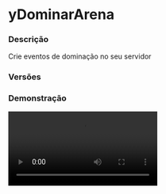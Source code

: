 # yDominarArena
<secondary-label ref="utility"/>

### Descrição
Crie eventos de dominação no seu servidor

### Versões
<secondary-label ref="1.8"/>
<secondary-label ref="1.9"/>
<secondary-label ref="1.10"/>
<secondary-label ref="1.11"/>
<secondary-label ref="1.12"/>
<secondary-label ref="1.13"/>
<secondary-label ref="1.14"/>
<secondary-label ref="1.15"/>
<secondary-label ref="1.16"/>
<secondary-label ref="1.17"/>
<secondary-label ref="1.18"/>
<secondary-label ref="1.19"/>
<secondary-label ref="1.20"/>
<secondary-label ref="1.21"/>

### Demonstração
<video src="//www.youtube.com/watch?v=a3HXslZWCsQ"/>


<chapter title="Comandos" id="commands" collapsible="true">
<code-block lang="plain text">/dominararena - Abre o menu principal
/dominararena armazem - Abre o menu de recompensas
/dominararena top - Abre o menu de top
/dominararena criar - Cria uma nova arena
/dominararena deletar - Deletar uma arena
/dominararena iniciar - Iniciar uma dominação
/dominararena parar - Parar uma dominação=
/dominararena alterarloc - Altera o centro de uma arena
/dominararena reload - Recarrega as configurações</code-block>
</chapter>

<chapter title="Permissões" id="permissions" collapsible="true">
<code-block lang="plain text">ydominararena.use - Permissão para o /dominararena, /dominararena top, /dominararena armazem
ydominararena.create - Permissão para o /dominararena criar
ydominararena.delete - Permissão para o /dominararena deletar
ydominararena.start - Permissão para o /dominararena iniciar
ydominararena.stop - Permissão para o /dominararena parar
ydominararena.changeloc - Permissão para o /dominararena alterarloc
ydominararena.reload - Permissão para o /dominararena reload</code-block>
</chapter>

## Configuração
<primary-label ref="config"/>
Confira os arquivos de configuração deste plugin e revise os detalhes para garantir uma implementação correta.

<chapter title="Arquivos de Configuração" collapsible="true">
<chapter title="Estrutura do diretório" collapsible="false">
<code-block lang="plain text" ignore-vars="true">
Estrutura do diretório:
└── yDominarArena/
    ├── commands.yml
    ├── config.yml
    ├── menus.yml
    ├── messages.yml
    └── rewards.yml
</code-block>
</chapter>

<chapter title="commands.yml" collapsible="true">
<code-block lang="yaml" ignore-vars="true">
<![CDATA[
#     ___                                          _
#    / __\___  _ __ ___  _ __ ___   __ _ _ __   __| |___
#   / /  / _ \| '_ ` _ \| '_ ` _ \ / _` | '_ \ / _` / __|
#  / /__| (_) | | | | | | | | | | | (_| | | | | (_| \__ \
#  \____/\___/|_| |_| |_|_| |_| |_|\__,_|_| |_|\__,_|___/
#
# Lista de comandos do plugin.

# Utilize "comando|comando" para criar aliases.
# Por exemplo: "gm|gamemode"
# Você pode criar quantas aliases quiser.
commands:
  arena: 'dominararena'
]]>
</code-block>
</chapter>

<chapter title="config.yml" collapsible="true">
<code-block lang="yaml" ignore-vars="true">
<![CDATA[
#         ____  _             _    ____
#  _   _/ ___|| |_ __ _  ___| | _| __ )  ___  ___ ___  ___  ___
# | | | \___ \| __/ _` |/ __| |/ /  _ \ / _ \/ __/ __|/ _ \/ __|
# | |_| |___) | || (_| | (__|   <| |_) | (_) \__ \__ \  __/\__ \
#  \__, |____/ \__\__,_|\___|_|\_\____/ \___/|___/___/\___||___/
#  |___/
# Discord: discord.ystoreplugins.com.br
# Site: ystoreplugins.com.br
#

# Modo de depuração para correção de problemas no plugin.
debug-mode: false

#      ___      _        _
#     /   \__ _| |_ __ _| |__   __ _ ___  ___
#    / /\ / _` | __/ _` | '_ \ / _` / __|/ _ \
#   / /_// (_| | || (_| | |_) | (_| \__ \  __/
#  /___,' \__,_|\__\__,_|_.__/ \__,_|___/\___|
#
# Configurações do banco de dados.

database:
  # Determina o tipo de banco de dados. Valores válidos: [SQLITE, MYSQL, HIKARI (recomendado)]
  storage-type: SQLITE

  # Dados para conexão ao banco de dados MYSQL.
  data:
    # Endereço de conexão do banco de dados. [EX: 127.0.0.1]
    host: localhost
    # Porta de conexão do banco de dados. [EX: 3306]
    port: 3306
    # Nome do banco de dados a ser conectado. [EX: minecraft]
    database: ''
    # Usuário de conexão. [EX: root]
    username: ''
    # Senha do usuário de conexão: [EX: 123]
    password: ''

#   __      _   _   _
#  / _\ ___| |_| |_(_)_ __   __ _ ___
#  \ \ / _ \ __| __| | '_ \ / _` / __|
#  _\ \  __/ |_| |_| | | | | (_| \__ \
#  \__/\___|\__|\__|_|_| |_|\__, |___/
#
# Sistemas principais.

# Delay para carregar os dados depois do login
# Necessário para usar em servidor de mina separado
# Recomendado: 20 ticks
login-delay: 20
# Este limite serve para recolher recompensas
# Desativar ou aumentar o limite pode gerar lag
# e em alguns casos crashar o servidor.
limit:
  enabled: true
  # Máximo que irá recolher por vez
  max: 1000

# Task de atualização da arena
# Partículas e status
# em ticks
update-period: 3

# Enviar a mensagem de dominância global a cada x tempo
# em segundos
message-time: 60

# Começar a dominar apenas depois de uma batalha
first-battle: false

# Ativar as partículas
particles: true
]]>
</code-block>
</chapter>

<chapter title="menus.yml" collapsible="true">
<code-block lang="yaml" ignore-vars="true">
<![CDATA[
#
#    /\/\   ___ _ __  _   _ ___
#   /    \ / _ \ '_ \| | | / __|
#  / /\/\ \  __/ | | | |_| \__ \
#  \/    \/\___|_| |_|\__,_|___/
#
# Sistema de menus.

# Setas dos menus.
arrows:
  back:
    material: 'ARROW:0'
    name: '&cVoltar'
    lore: ['&7Clique para voltar ao menu anterior.']
  previous:
    material: 'ARROW:0'
    name: '&cAnterior'
    lore: ['&7Clique para ir à página anterior.']
  next:
    material: 'ARROW:0'
    name: '&aPróximo'
    lore: ['&7Clique para ir à próxima página.']

# Menu principal
main:
  name: '&8Dominação'
  size: 27
  items:
    rewards-slot: 12
    top-slot: 15
    rewards:
      material: 'CHEST'
      name: '&aRecompensas'
      lore:
        - ''
        - ' &fRecompensas no armazém: &a{rewards}&f.'
        - ''
        - '&7Clique para gerenciar'
    top:
      material: '351137e11443a8fbb05fcd3ccc1af9bd2303918f35448185e3ed96ef184da'
      name: '&aTOP Clans'
      lore:
        - '&7Clique para ver os melhores'
        - '&7clans em relação às dominações.'

# Menu de recompensas
main-rewards:
  name: '&8Dominação'
  size: 54
  slots: [ 11, 12, 13, 14, 15, 16, 19, 21, 22, 23, 24, 25, 28, 29, 31, 32, 33, 34 ]
  previous-slot: 18
  next-slot: 26
  back-slot: 48
  #
  empty-slot: 22
  collect-slot: 50
  #
  items:
    empty:
      material: 'WEB'
      name: '&eVazio...'
      lore: [ '&7Nenhuma recompensa para', '&7coletar.' ]
    collect:
      material: 'a6cc486c2be1cb9dfcb2e53dd9a3e9a883bfadb27cb956f1896d602b4067'
      name: '&eRecolher tudo'
      lore: [ '&7Clique para recolher', '&7todas as recompensas.' ]

# Menu de arenas
arenas:
  name: '&8Dominação'
  size: 36
  slots: [ 12, 13, 14, 15, 16 ]
  previous-slot: 10
  next-slot: 18
  back-slot: 31
  #
  item-name: '{arena}'
  lore:
    - ''
    - '&fArena: {arena}'
    - ''
    - '&aClique para ver o TOP.'

# Menu de top
top:
  name: '&8Dominação'
  size: 36
  slots: [ 10, 11, 12, 13, 14, 15, 16 ]
  back-slot: 31
  previous-slot: 9
  next-slot: 17
  items:
    # Item do top dominações
    dominations:
      material: '{banner}'
      name: '&7[{clan_color_tag}&7] &f{clan_name}'
      lore:
        - ''
        - '&fDominações: &7{amount}'
        - '&fPosição: &e{pos}º'
        - ''
]]>
</code-block>
</chapter>

<chapter title="messages.yml" collapsible="true">
<code-block lang="yaml" ignore-vars="true">
<![CDATA[
#
#    /\/\   ___  ___ ___  __ _  __ _  ___  ___
#   /    \ / _ \/ __/ __|/ _` |/ _` |/ _ \/ __|
#  / /\/\ \  __/\__ \__ \ (_| | (_| |  __/\__ \
#  \/    \/\___||___/___/\__,_|\__, |\___||___/
#                              |___/
#
# Plugin messages

chat:
  syntax: '&cUse: /{command} {syntax}'
  target: '&cJogador {player} não encontrado.'
  number: '&cO argumento não é um número.'
  permission: '&cVocê não tem permissão para fazer isto.'
  console: '&cApenas jogadores in-game podem realizar esta ação.'
  cancelled: '&cVocê cancelou a ação.'
  reload: '&aConfigurações recarregadas com sucesso.'
  help: |

    &aDominar arena comandos:

    &a> /dominararena
    &a> /dominararena armazem
    &a> /dominararena top
    &a> /dominararena iniciar
    &a> /dominararena parar
    &a> /dominararena criar
    &a> /dominararena deletar
    &a> /dominararena alterarloc

  reward-collected: '&eItem recolhido com sucesso.'
  reward-collected-all: '&eTodas as recompensas possíveis foram recolhidas com sucesso.'
  arena-found: '&cArena não encontrada.<nl>&cDisponíveis: &7{list}'
  arena-active: '&cEsta arena {arena} não está ativa.'
  arena-already: '&cEsta arena {arena} já está ativa.'
  arena-exists: '&cEsta arena {arena} já existe.'
  arena-stop: '&cArena {arena} parada com sucesso.'
  arena-start: '&aArena {arena} foi iniciada com sucesso.'
  arena-created: '&aArena {arena} foi criada com sucesso.'
  arena-deleted: '&aArena {arena} foi deletada com sucesso.'
  arena-changed: '&aA localização da arena {arena} foi alterada com sucesso.'
]]>
</code-block>
</chapter>

<chapter title="rewards.yml" collapsible="true">
<code-block lang="yaml" ignore-vars="true">
<![CDATA[
#   ____                            _
# |  _ \ _____      ____ _ _ __ __| |___
# | |_) / _ \ \ /\ / / _` | '__/ _` / __|
# |  _ <  __/\ V  V / (_| | | | (_| \__ \
# |_| \_\___| \_/\_/ \__,_|_|  \__,_|___/
#

rewards:
  reward1:
    # Item que aparecerá no preview.
    preview:
      material: 'STONE:0'
      name: '&8Pedra'
      amount: 64
      lore: [ '&aEsta pedra vale muito dinheiro!' ]
      enchants: []
    # Item que aparecerá para coletar.
    collect:
      material: 'STONE:0'
      name: '&8Pedra'
      amount: 64
      lore: [ '&aEsta pedra vale muito dinheiro!', '', ' &7> &fQuantidade: &7{amount}', '', '&eClique esquerdo para receber', '&eClique direito para deletar' ]
      enchants: []
    # Item que será dado ao player
    item:
      give: true
      material: 'STONE:0'
      name: '&8Pedra'
      amount: 64
      lore: [ '&aEu valho muito!' ]
      enchants: []
    # Comandos que será dado ao player
    command:
      give: false
      # quantia padrão da placeholder {amount} no comando (valor base)
      placeholder-amount: 1
      # multiplicar a placeholder {amount} pela quantia de recompensas do mesmo tipo
      multiply-placeholder: true
      list: [ 'give {player} stone {amount}' ]
  reward2:
    preview:
      material: 'DIAMOND:0'
      name: '&bDiamante'
      amount: 1
      lore: [ '&bQuem não adora uma pedra preciosa?!' ]
      enchants: []
    collect:
      material: 'DIAMOND:0'
      name: '&bDiamante'
      amount: 1
      lore: [ '&bQuem não adora uma pedra preciosa?!', '', ' &7> &fQuantidade: &7{amount}', '', '&eClique esquerdo para receber', '&eClique direito para deletar' ]
      enchants: []
    command:
      give: true
      placeholder-amount: 1
      multiply-placeholder: true
      list: [ 'give {player} diamond {amount}' ]
  reward3:
    preview:
      material: 'EMERALD:0'
      name: '&aEsmeralda'
      amount: 1
      lore: [ '&aEsmeraldas valem muito?' ]
      enchants: []
    collect:
      material: 'EMERALD:0'
      name: '&aEsmeralda'
      amount: 1
      lore: [ '&aEsmeraldas valem muito?', '', ' &7> &fQuantidade: &7{amount}', '', '&eClique esquerdo para receber', '&eClique direito para deletar' ]
      enchants: []
    item:
      give: true
      material: 'EMERALD:0'
      name: '&aEsmeralda'
      amount: 1
      lore: [ '&aEu valho muito!' ]
      enchants: []
]]>
</code-block>
</chapter>

</chapter>


## Erros comuns
<primary-label ref="errors"/>

Antes de configurar o plugin, revise os pontos listados aqui para evitar problemas frequentes durante a configuração.

<seealso style="cards">
    <category ref="wrs">
        <a href="yplugins.md"></a>        <a href="https://ystoreplugins.com.br/plugins/detalhes/116-yDominarArena">Site do plugin yDominarArena</a>
    </category>
</seealso>